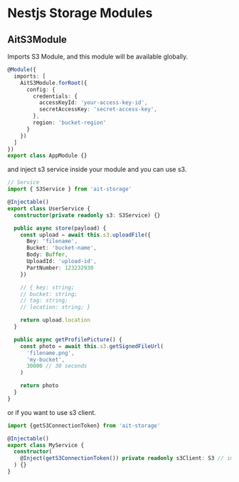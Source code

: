 # Nestjs Storage Modules

## AitS3Module

Imports S3 Module, and this module will be available globally.

```typescript
@Module({
  imports: [
    AitS3Module.forRoot({
      config: {
        credentials: {
          accessKeyId: 'your-access-key-id',
          secretAccessKey: 'secret-access-key',
        },
        region: 'bucket-region'
      }
    })
  ]
})
export class AppModule {}
```


and inject s3 service inside your module and you can use s3.
```typescript
// Service
import { S3Service } from 'ait-storage'

@Injectable()
export class UserService {
  constructor(private readonly s3: S3Service) {}

  public async store(payload) {
    const upload = await this.s3.uploadFile({
      Bey: 'filename',
      Bucket: 'bucket-name',
      Body: Buffer,
      UploadId: 'upload-id',
      PartNumber: 123232930
    })

    // { key: string;
    // bucket: string;
    // tag: string;
    // location: string; }

    return upload.location
  }

  public async getProfilePicture() {
    const photo = await this.s3.getSignedFileUrl(
      'filename.png',
      'my-bucket',
      30000 // 30 seconds
    )

    return photo
  }
}
```

or if you want to use s3 client.
```typescript
import {getS3ConnectionToken} from 'ait-storage'

@Injectable()
export class MyService {
  constructor(
    @Inject(getS3ConnectionToken()) private readonly s3Client: S3 // import S3 from @aws-sdk/client-s3
  ) {}
}
```
